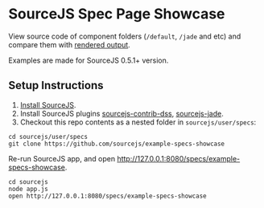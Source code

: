 # SourceJS Spec Page Showcase

View source code of component folders (`/default`, `/jade` and etc) and compare them with [rendered output](http://sourcejs.com/specs/examples).

Examples are made for SourceJS 0.5.1+ version.

## Setup Instructions

1. [Install SourceJS](http://sourcejs.com/docs/base/#install).
2. Install SourceJS plugins [sourcejs-contrib-dss](http://github.com/sourcejs/sourcejs-contrib-dss), [sourcejs-jade](http://github.com/sourcejs/sourcejs-jade).
3. Checkout this repo contents as a nested folder in `sourcejs/user/specs`:

```
cd sourcejs/user/specs
git clone https://github.com/sourcejs/example-specs-showcase
```

Re-run SourceJS app, and open http://127.0.0.1:8080/specs/example-specs-showcase.

```
cd sourcejs
node app.js
open http://127.0.0.1:8080/specs/example-specs-showcase
```